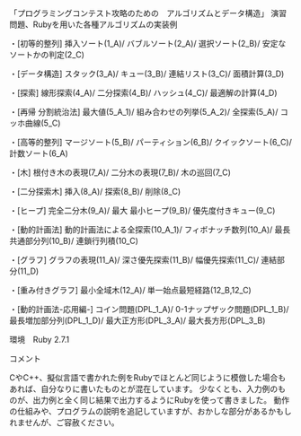 「プログラミングコンテスト攻略のための　アルゴリズムとデータ構造」 演習問題、Rubyを用いた各種アルゴリズムの実装例

・[初等的整列]
  挿入ソート(1_A)/
  バブルソート(2_A)/
  選択ソート(2_B)/
  安定なソートかの判定(2_C)

・[データ構造]
  スタック(3_A)/
  キュー(3_B)/
  連結リスト(3_C)/
  面積計算(3_D)

・[探索]
  線形探索(4_A)/
  二分探索(4_B)/
  ハッシュ(4_C)/
  最適解の計算(4_D)

・[再帰 分割統治法]
  最大値(5_A_1)/
  組み合わせの列挙(5_A_2)/
  全探索(5_A)/
  コッホ曲線(5_C)

・[高等的整列]
  マージソート(5_B)/
  パーティション(6_B)/
  クイックソート(6_C)/
  計数ソート(6_A)

・[木]
  根付き木の表現(7_A)/
  二分木の表現(7_B)/
  木の巡回(7_C)

・[二分探索木]
  挿入(8_A)/
  探索(8_B)/
  削除(8_C)

・[ヒープ]
  完全二分木(9_A)/
  最大 最小ヒープ(9_B)/
  優先度付きキュー(9_C)

・[動的計画法]
  動的計画法による全探索(10_A_1)/
  フィボナッチ数列(10_A)/
  最長共通部分列(10_B)/
  連鎖行列積(10_C)

・[グラフ]
  グラフの表現(11_A)/
  深さ優先探索(11_B)/
  幅優先探索(11_C)/
  連結部分(11_D)

・[重み付きグラフ]
  最小全域木(12_A)/
  単一始点最短経路(12_B,12_C)

・[動的計画法-応用編-]
  コイン問題(DPL_1_A)/
  0-1ナップザック問題(DPL_1_B)/
  最長増加部分列(DPL_1_D)/
  最大正方形(DPL_3_A)/
  最大長方形(DPL_3_B)

環境　Ruby 2.7.1

コメント

CやC++、擬似言語で書かれた例をRubyでほとんど同じように模倣した場合もあれば、自分なりに書いたものとが混在しています。
少なくとも、入力例のものが、出力例と全く同じ結果で出力するようにRubyを使って書きました。
動作の仕組みや、プログラムの説明を追記していますが、おかしな部分があるかもしれませんが、ご容赦ください。
